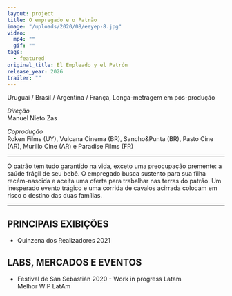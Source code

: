```yaml
---
layout: project
title: O empregado e o Patrão
image: "/uploads/2020/08/eeyep-8.jpg"
video:
  mp4: ""
  gif: ""
tags:
  - featured
original_title: El Empleado y el Patrón
release_year: 2026
trailer: ""
---
```


Uruguai / Brasil / Argentina / França, Longa-metragem em pós-produção

_Direção_  
Manuel Nieto Zas

_Coprodução_  
Roken Films (UY), Vulcana Cinema (BR), Sancho&Punta (BR), Pasto Cine (AR), Murillo Cine (AR) e Paradise Films (FR)

---

O patrão tem tudo garantido na vida, exceto uma preocupação premente: a saúde frágil de seu bebê. O empregado busca sustento para sua filha recém-nascida e aceita uma oferta para trabalhar nas terras do patrão. Um inesperado evento trágico e uma corrida de cavalos acirrada colocam em risco o destino das duas famílias.

---

## PRINCIPAIS EXIBIÇÕES

- Quinzena dos Realizadores 2021

## LABS, MERCADOS E EVENTOS

- Festival de San Sebastián 2020 - Work in progress Latam  
  Melhor WIP LatAm
